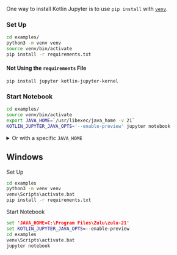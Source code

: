 One way to install Kotlin Jupyter is to use `pip install` with
[`venv`](https://docs.python.org/3/library/venv.html).

### Set Up

```sh
cd examples/
python3 -m venv venv
source venv/bin/activate
pip install -r requirements.txt
```

#### Not Using the `requirements` File

`pip install jupyter kotlin-jupyter-kernel`

### Start Notebook

```sh
cd examples/
source venv/bin/activate
export JAVA_HOME=`/usr/libexec/java_home -v 21`
KOTLIN_JUPYTER_JAVA_OPTS='--enable-preview' jupyter notebook
```

<details>
<summary>Or with a specific <code>JAVA_HOME</code></summary>

```sh
export JAVA_HOME=/usr/lib/jvm/zulu21-ca-amd64
cd examples/
source venv/bin/activate
KOTLIN_JUPYTER_JAVA_OPTS='--enable-preview' jupyter notebook
```
</details>

## Windows

Set Up

```bat
cd examples
python3 -m venv venv
venv\Scripts\activate.bat
pip install -r requirements.txt
```

Start Notebook

```bat
set 'JAVA_HOME=C:\Program Files\Zulu\zulu-21'
set KOTLIN_JUPYTER_JAVA_OPTS=--enable-preview
cd examples
venv\Scripts\activate.bat
jupyter notebook
```
